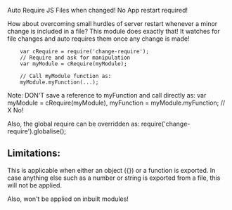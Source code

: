 Auto Require JS Files when changed! No App restart required!

How about overcoming small hurdles of server restart whenever a minor change is included in a file?
This module does exactly that! It watches for file changes and auto requires them once any change is made!


	    var cRequire = require('change-require');
	    // Require and ask for manipulation
        var myModule = cRequire(myModule);

        // Call myModule function as:
        myModule.myFunction(...);

Note: DON'T save a reference to myFunction and call directly as:
        var myModule = cRequire(myModule),
        myFunction = myModule.myFunction; // X No!

Also, the global require can be overridden as:
        require('change-require').globalise();

## Limitations:

This is applicable when either an object ({}) or a function is exported. In case anything else such as a number or string is exported from a file, this will not be applied.

Also, won't be applied on inbuilt modules!